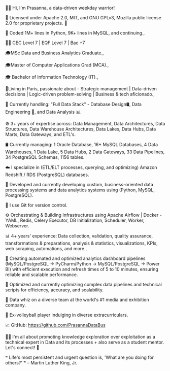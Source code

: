 👋🏾 Hi, I'm Prasanna, a data-driven weekday warrior!

📜 Licensed under Apache 2.0, MIT, and GNU GPLv3, Mozilla public license 2.0 for proprietary projects. 🚀

🌟 Coded 1M+ lines in Python, 9K+ lines in MySQL, and continuing.,

🧑‍💼 CEC Level 7 | EQF Level 7 | Bac +7

🎓MSc Data and Business Analytics Graduate.,

🎓Master of Computer Applications Grad (MCA).,

🎓 Bachelor of Information Technology (IT).,

🗼Living in Paris, passionate about - Strategic management | Data-driven decisions | Logic-driven problem-solving | Business & tech aficionado.,

🌟 Currently handling: "Full Data Stack" - Database Design🛢️, Data Engineering 🔧, and Data Analysis 📊.

⚙️ 3+ years of expertise across: Data Management, Data Architectures, Data Structures, Data Warehouse Architectures, Data Lakes, Data Hubs, Data Marts, Data Gateways, and ETL's.

🛢️ Currently managing: 1 Oracle Database, 16+ MySQL Databases, 4 Data Warehouses, 1 Data Lake, 5 Data Hubs, 2 Data Gateways, 33 Data Pipelines, 34 PostgreSQL Schemas, 1156 tables.

☁️ I specialize in (ETL/ELT processes, querying, and optimizing) Amazon Redshift / RDS (PostgreSQL) databases.

🔧 Developed and currently developing custom, business-oriented data processing systems and data analytics systems using (Python, MySQL, PostgreSQL).

🌱 I use Git for version control.

⚙️ Orchestrating & Building Infrastructures using Apache Airflow | Docker - YAML, Redis, Celery Executor, DB Initialization, Scheduler, Worker, Webserver.

📊 4+ years' experience: Data collection, validation, quality assurance, transformations & preparations, analysis & statistics, visualizations, KPIs, web scraping, automations, and more.,

🌟 Creating automated and optimized analytics dashboard pipelines (MySQL/PostgreSQL -> PyCharm/Python -> MySQL/PostgreSQL -> Power BI) with efficient execution and refresh times of 5 to 10 minutes, ensuring reliable and scalable performance.

🎯 Optimized and currently optimizing complex data pipelines and technical scripts for efficiency, accuracy, and scalability.

🏢 Data whiz on a diverse team at the world's #1 media and exhibition company.

🏐 Ex-volleyball player indulging in diverse extracurriculars.

📈 GitHub: https://github.com/PrasannaDataBus

🙋‍♂️ I'm all about promoting knowledge exploration over exploitation as a technical expert in Data and its processes + also serve as a student mentor. Let's connect! 💼

󠀢❝ Life's most persistent and urgent question is, 'What are you doing for others?' ❞
                                                                                          – Martin Luther King, Jr.
